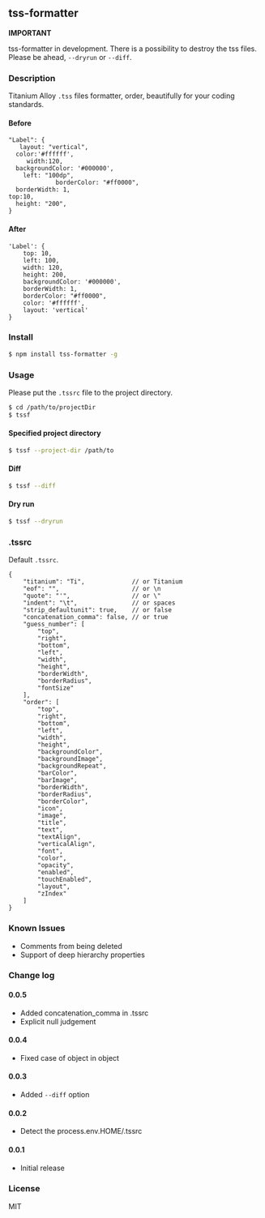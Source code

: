 ## tss-formatter

**IMPORTANT**

tss-formatter in development. There is a possibility to destroy the tss files. Please be ahead, ```--dryrun``` or ```--diff```.

### Description

Titanium Alloy ```.tss``` files formatter, order, beautifully for your coding standards.

#### Before

```
"Label": {
   layout: "vertical",
  color:'#ffffff',
	 width:120,
  backgroundColor: '#000000',
	left: "100dp",
  		  	 borderColor: "#ff0000",
  borderWidth: 1,
top:10,
  height: "200",
}
```

#### After

```
'Label': {
	top: 10,
	left: 100,
	width: 120,
	height: 200,
	backgroundColor: '#000000',
	borderWidth: 1,
	borderColor: "#ff0000",
	color: '#ffffff',
	layout: 'vertical'
}
```

### Install

```sh
$ npm install tss-formatter -g
```

### Usage

Please put the ```.tssrc``` file to the project directory.

```sh
$ cd /path/to/projectDir
$ tssf
```

#### Specified project directory

```sh
$ tssf --project-dir /path/to
```

#### Diff

```sh
$ tssf --diff
```

#### Dry run

```sh
$ tssf --dryrun
```

### .tssrc

Default ```.tssrc```.

```
{
	"titanium": "Ti",             // or Titanium
	"eof": "",                    // or \n
	"quote": "'",                 // or \"
	"indent": "\t",               // or spaces
	"strip_defaultunit": true,    // or false
	"concatenation_comma": false, // or true
	"guess_number": [
		"top",
		"right",
		"bottom",
		"left",
		"width",
		"height",
		"borderWidth",
		"borderRadius",
		"fontSize"
	],
	"order": [
		"top",
		"right",
		"bottom",
		"left",
		"width",
		"height",
		"backgroundColor",
		"backgroundImage",
		"backgroundRepeat",
		"barColor",
		"barImage",
		"borderWidth",
		"borderRadius",
		"borderColor",
		"icon",
		"image",
		"title",
		"text",
		"textAlign",
		"verticalAlign",
		"font",
		"color",
		"opacity",
		"enabled",
		"touchEnabled",
		"layout",
		"zIndex"
	]
}
```

### Known Issues

* Comments from being deleted
* Support of deep hierarchy properties

### Change log

#### 0.0.5

* Added concatenation_comma in .tssrc
* Explicit null judgement

#### 0.0.4

* Fixed case of object in object

#### 0.0.3

* Added ```--diff``` option

#### 0.0.2

* Detect the process.env.HOME/.tssrc

#### 0.0.1

* Initial release

### License

MIT